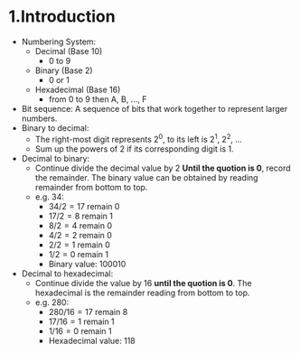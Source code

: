 # 1.Introduction
- Numbering System:
  - Decimal (Base 10)
    - 0 to 9
  - Binary (Base 2)
    - 0 or 1
  - Hexadecimal (Base 16)
    - from 0 to 9 then A, B, ..., F
- Bit sequence: A sequence of bits that work together to represent larger numbers.
- Binary to decimal:
  - The right-most digit represents $2^0$, to its left is $2^1$, $2^2$, ...
  - Sum up the powers of 2 if its corresponding digit is 1.
- Decimal to binary:
  - Continue divide the decimal value by 2 **Until the quotion is 0**, record the remainder. The binary value can be obtained by reading remainder from bottom to top.
  - e.g. 34:
    - $34/2=17$ remain 0
    - $17/2=8$ remain 1
    - $8/2=4$ remain 0
    - $4/2=2$ remain 0
    - $2/2=1$ remain 0
    - $1/2=0$ remain 1
    - Binary value: $100010$
- Decimal to hexadecimal:
  - Continue divide the value by 16 **until the quotion is 0**. The hexadecimal is the remainder reading from bottom to top.
  - e.g. 280:
    - $280/16=17$ remain 8
    - $17/16=1$ remain 1
    - $1/16=0$ remain 1
    - Hexadecimal value: 118

